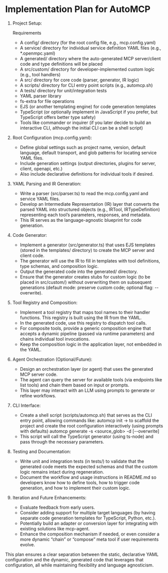 # Implementation Plan for AutoMCP

1. Project Setup:

   Requirements

   - A config/ directory (for the root config file, e.g., mcp.config.yaml)
   - A service/ directory for individual service definition YAML files (e.g., \*.openmpc.yaml)
   - A generated/ directory where the auto-generated MCP server/client code and type definitions will be placed
   - A src/custom/ directory for developer-implemented custom logic (e.g., tool handlers)
   - A src/ directory for core code (parser, generator, IR logic)
   - A scripts/ directory for CLI entry point scripts (e.g., automcp.sh)
   - A tests/ directory for unit/integration tests
   - YAML parser library
   - fs-extra for file operations
   - EJS (or another templating engine) for code generation templates
   - TypeScript (or optionally implement in JavaScript if you prefer, but TypeScript offers better type safety)
   - Tools like commander or inquirer (if you later decide to build an interactive CLI, although the initial CLI can be a shell script)

2. Root Configuration (mcp.config.yaml):

   - Define global settings such as project name, version, default language, default transport, and glob patterns for locating service YAML files.
   - Include generation settings (output directories, plugins for server, client, openapi, etc.)
   - Also include declarative definitions for individual tools if desired.

3. YAML Parsing and IR Generation:

   - Write a parser (src/parser.ts) to read the mcp.config.yaml and service YAML files.
   - Develop an Intermediate Representation (IR) layer that converts the parsed YAML into structured objects (e.g., IRTool, IRTypeDefinition) representing each tool’s parameters, responses, and metadata.
   - This IR serves as the language-agnostic blueprint for code generation.

4. Code Generator:

   - Implement a generator (src/generator.ts) that uses EJS templates (stored in the templates/ directory) to create the MCP server and client code.
   - The generator will use the IR to fill in templates with tool definitions, type schemas, and composition logic.
   - Output the generated code into the generated/ directory.
   - Ensure that the generator creates stubs for custom logic (to be placed in src/custom/) without overwriting them on subsequent generations (default mode: preserve custom code; optional flag: --overwrite).

5. Tool Registry and Composition:

   - Implement a tool registry that maps tool names to their handler functions. This registry is built using the IR from the YAML.
   - In the generated code, use this registry to dispatch tool calls.
   - For composite tools, provide a generic composition engine that accepts a dynamic pipeline (passed via runtime parameters) and chains individual tool invocations.
   - Keep the composition logic in the application layer, not embedded in the YAML.

6. Agent Orchestration (Optional/Future):

   - Design an orchestration layer (or agent) that uses the generated MCP server code.
   - The agent can query the server for available tools (via endpoints like list tools) and chain them based on input or prompts.
   - This layer may interact with an LLM using prompts to generate or refine workflows.

7. CLI Interface:

   - Create a shell script (scripts/automcp.sh) that serves as the CLI entry point, allowing commands like:
     automcp init → to scaffold the project and create the root configuration interactively (using prompts with defaults)
     automcp generate -s <source_glob> -d <destination> [--overwrite]
   - This script will call the TypeScript generator (using ts-node) and pass through the necessary parameters.

8. Testing and Documentation:

   - Write unit and integration tests (in tests/) to validate that the generated code meets the expected schemas and that the custom logic remains intact during regeneration.
   - Document the workflow and usage instructions in README.md so developers know how to define tools, how to trigger code generation, and how to implement their custom logic.

9. Iteration and Future Enhancements:
   - Evaluate feedback from early users.
   - Consider adding support for multiple target languages (by having separate code generation templates for TypeScript, Python, etc.).
   - Potentially build an adapter or conversion layer for integrating with existing solutions like mcp-agent.
   - Enhance the composition mechanism if needed, or even consider a more dynamic “chain” or “compose” meta tool if user requirements evolve.

This plan ensures a clear separation between the static, declarative YAML configuration and the dynamic, generated code that leverages that configuration, all while maintaining flexibility and language agnosticism.
